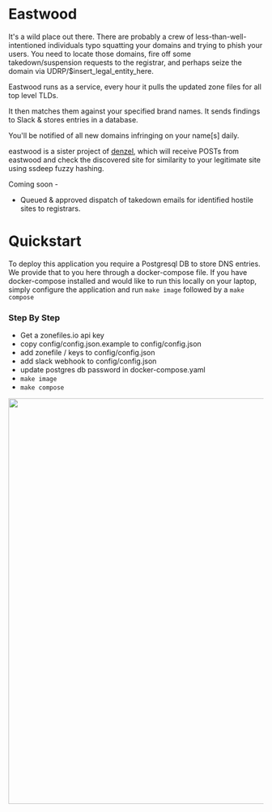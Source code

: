 # Eastwood


It's a wild place out there. There are probably a crew of less-than-well-intentioned individuals typo squatting your domains and trying to phish your users. You need to locate those domains, fire off some takedown/suspension requests to the registrar, and perhaps seize the domain via UDRP/$insert_legal_entity_here.

Eastwood runs as a service, every hour it pulls the updated zone files for all top level TLDs.

It then matches them against your specified brand names. It sends findings to Slack & stores entries in a database.

You'll be notified of all new domains infringing on your name[s] daily.

eastwood is a sister project of [denzel](https://github.com/cmc/denzel), which will receive POSTs from eastwood and check the discovered site for similarity to your legitimate site using ssdeep fuzzy hashing.

Coming soon - 
   - Queued & approved dispatch of takedown emails for identified hostile sites to registrars.

# Quickstart
To deploy this application you require a Postgresql DB to store DNS entries. We provide that to you here through a docker-compose file. If you have docker-compose installed and would like to run this locally on your laptop, simply configure the application and run `make image` followed by a `make compose`

### Step By Step
   - Get a zonefiles.io api key
   - copy config/config.json.example to config/config.json
   - add zonefile / keys to config/config.json
   - add slack webhook to config/config.json
   - update postgres db password in docker-compose.yaml
   - `make image`
   - `make compose`
 

<img src="https://github.com/cmc/eastwood/blob/master/images/clint-eastwood.jpg" width="1000" height="800">
